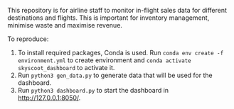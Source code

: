 This repository is for airline staff to monitor in-flight sales data for different destinations and flights. This is important for inventory management, minimise waste and maximise revenue.

To reproduce:

1. To install required packages, Conda is used. Run `conda env create -f environment.yml` to create environment and `conda activate skyscoot_dashboard` to activate it.
2. Run `python3 gen_data.py` to generate data that will be used for the dashboard.
3. Run `python3 dashboard.py` to start the dashboard in http://127.0.0.1:8050/.
